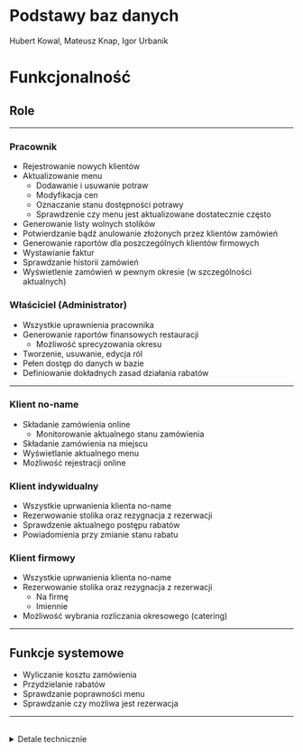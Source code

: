 # Podstawy baz danych
Hubert Kowal, Mateusz Knap, Igor Urbanik

# Funkcjonalność

## Role

---

### Pracownik
- Rejestrowanie nowych klientów
- Aktualizowanie menu
    - Dodawanie i usuwanie potraw
    - Modyfikacja cen
    - Oznaczanie stanu dostępności potrawy
    - Sprawdzenie czy menu jest aktualizowane dostatecznie często
- Generowanie listy wolnych stolików
- Potwierdzanie bądź anulowanie złożonych przez klientów zamówień
- Generowanie raportów dla poszczególnych klientów firmowych
- Wystawianie faktur
- Sprawdzanie historii zamówień
- Wyświetlenie zamówień w pewnym okresie (w szczególności aktualnych)

### Właściciel (Administrator)
- Wszystkie uprawnienia pracownika
- Generowanie raportów finansowych restauracji
    - Możliwość sprecyzowania okresu
- Tworzenie, usuwanie, edycja ról
- Pełen dostęp do danych w bazie
- Definiowanie dokładnych zasad działania rabatów

---

### Klient no-name
- Składanie zamówienia online
    - Monitorowanie aktualnego stanu zamówienia
- Składanie zamówienia na miejscu
- Wyświetlanie aktualnego menu
- Możliwość rejestracji online

### Klient indywidualny
- Wszystkie uprwanienia klienta no-name
- Rezerwowanie stolika oraz rezygnacja z rezerwacji
- Sprawdzenie aktualnego postępu rabatów
- Powiadomienia przy zmianie stanu rabatu

### Klient firmowy
- Wszystkie uprwanienia klienta no-name
- Rezerwowanie stolika oraz rezygnacja z rezerwacji
    - Na firmę
    - Imiennie
- Możliwość wybrania rozliczania okresowego (catering)

---

## Funkcje systemowe
- Wyliczanie kosztu zamówienia
- Przydzielanie rabatów
- Sprawdzanie poprawności menu
- Sprawdzanie czy możliwa jest rezerwacja

---

<br>
<details>
<summary>Detale technicznie</summary>

## Restauracja

### Klienci
1. Możliwość zarejestrowania nowego klienta
1. Podział klientów na firmy oraz na indywidualnych
1. Stan rabatów i zamówień dla każdego klienta indywidualnego
1. Dane specyficzne dla firm

### Zamówienia
1. Zamówienia "no-name" i przez zarejestrowanych klientów
1. Zamówienie zawiera potrawę, cenę, datę zamówienia
1. Zamówienia na wynos zawierają także datę odbioru
1. Zamówienia na miejscu zawierają identyfikator stolika
1. Zamówienie jest potwierdzane bądź odrzucane przez pracownika restauracji
1. Firmy mają możliwość złożenia zamówienia cateringowego, składowane są one wtedy specjalnie oznaczone oraz posiadają dodatkowe detale
1. Możliwość zamówienia owoców morza jedynie w czwartek, piątek lub sobotę
1. Zamówienie na owoce morza musi być złożone do poniedziałku poprzedzającego przyjście

### Potrawy
1. Dodawanie nowej potrawy
1. Oznaczanie potrawy za niedostępną
1. Oznaczenie czy dana potrawa jest z kategorii owoców morza

### Menu
1. Każda potrawa może przebywać w menu conajwyżej dwa tygodnie, po czym musi być zmieniona. Stare potrawy mogą wrócić po okresie dwóch tygodni.
1. Możliwość dodawania potraw do menu przy sprawdzeniu powyższego warunku
1. Możliwość usuwania potraw z menu
1. Składowanie historii w celu sprawdzania warunku
1. Informowanie o konieczności zmian w menu oraz przypominanie o przygotowywaniu go z conajmniej jednodniowym wyprzedzniem

### Rezerwacje
1. Rezerwować stolik mogą jedynie zarejestrowani klienci
1. Klienci indywidualni muszą spełniać podstawowe warunki co do wartości zamówienia i ilości wcześniejszych zamówień
1. Stoliki mogą być za
1. Zwrócenie wolnych stolików w danym terminie


### Rabaty
1. Rabaty jedynie dla zarejestrowanych klientów indywidualnych
1. Rabat typu 1 (stałego klienta) - stały niższy procent po przekroczeniu określonej ilości zamówień za określoną kwotę
1. Rabat typu 2 (za kwotę) - wyższy rabat, przyznawany na daną ilość dni po przekroczeniu pewnej kwoty, następnie licznik kwoty wraca do 0
1. Rabaty nie łączą się
1. Rabat typu 2 ma pierwszeństwo
1. Przechowywane są na bazie klientów
1. Trigger na rabaty

### Raporty
1. Wyświetlenie aktualnych zamówień (w pewnym przedziale czasowym)
1. Wyświetlenie aktualnego menu
1. Raporty dla posczególnego klienta
1. Raport finansowy w danym okresie
1. Faktury okresowe dla firm

## Klient

### Zamówienia
1. Klient ma możliwość złożenia zamówienia z wyprzedzeniem

### Rezerwacje
1. Klient indywidualny powinien wiedziec ile mu brakuje by mógł uzyskać stolik
1. Firmy mogą rezerwować stoliki imiennie bądź na firmę
1. Firmy mogą składać zamówienia cateringowe
1. Rezerwacje można anulować
</details>
